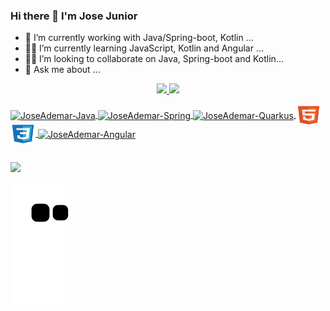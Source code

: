 ### Hi there 👋 I'm Jose Junior


- 🔭 I’m currently working with Java/Spring-boot, Kotlin ...
- 🐱‍👤 I’m currently learning JavaScript, Kotlin and Angular ...
- 🐱‍🚀 I’m looking to collaborate on Java, Spring-boot and Kotlin...
- 💬 Ask me about ...

<div align="center">
  <a href="https://github.com/joseademar">
  <img height="180em" src="https://github-readme-stats.vercel.app/api?username=joseademar&show_icons=true&theme=dracula&include_all_commits=true&count_private=true"/>
  <img height="180em" src="https://github-readme-stats.vercel.app/api/top-langs/?username=joseademar&layout=compact&langs_count=7&theme=dracula"/>
</div>
<div style="display: inline_block"><br>
  <img align="center" alt="JoseAdemar-Java" height="30" width="40" src="https://cdn.jsdelivr.net/gh/devicons/devicon/icons/java/java-original.svg">
  <img align="center" alt="JoseAdemar-Spring" height="30" width="40" src="https://cdn.jsdelivr.net/gh/devicons/devicon/icons/spring/spring-original.svg">
  <img align="center" alt="JoseAdemar-Quarkus" height="30" width="40" src="https://design.jboss.org/quarkus/logo/final/PNG/quarkus_logo_vertical_rgb_1280px_default.png">
  <img align="center" alt="JoseAdemar-HTML" height="30" width="40" src="https://raw.githubusercontent.com/devicons/devicon/master/icons/html5/html5-original.svg">
  <img align="center" alt="JoseAdemar-CSS" height="30" width="40" src="https://raw.githubusercontent.com/devicons/devicon/master/icons/css3/css3-original.svg">
  <img align="center" alt="JoseAdemar-Angular" height="30" width="40" src="https://cdn.jsdelivr.net/gh/devicons/devicon/icons/angularjs/angularjs-original.svg">
  
  
</div>
  
  ##
 
<div> 

  <a href="https://www.linkedin.com/in/josejuniordev/" target="_blank"><img src="https://img.shields.io/badge/-LinkedIn-%230077B5?style=for-the-badge&logo=linkedin&logoColor=white" target="_blank"></a> 
 
  ![Snake animation](https://github.com/rafaballerini/rafaballerini/blob/output/github-contribution-grid-snake.svg)
 
</div>
